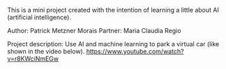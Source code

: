 This is a mini project created with the intention of learning a little about AI (artificial intelligence).

Author: Patrick Metzner Morais
Partner: Maria Claudia Regio

Project description:
Use AI and machine learning to park a virtual car (like shown in the video below).
https://www.youtube.com/watch?v=r8KWciNmEGw
